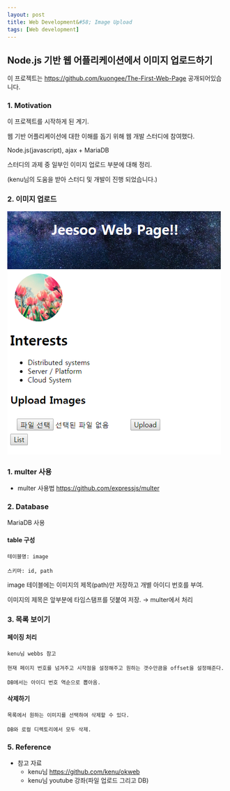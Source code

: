 ```yaml
---
layout: post
title: Web Development&#58; Image Upload
tags: [Web development]
---
```


## Node.js 기반 웹 어플리케이션에서 이미지 업로드하기
이 프로젝트는 <https://github.com/kuongee/The-First-Web-Page> 공개되어있습니다.

### 1. Motivation
이 프로젝트를 시작하게 된 계기.

웹 기반 어플리케이션에 대한 이해를 돕기 위해 웹 개발 스터디에 참여했다.

Node.js(javascript), ajax + MariaDB

스터디의 과제 중 일부인 이미지 업로드 부분에 대해 정리.

(kenu님의 도움을 받아 스터디 및 개발이 진행 되었습니다.)

### 2. 이미지 업로드 
![첫 페이지 모습](/assets/img/webDevelopment/web_imageUpload1.png)

### 1. multer 사용
* multer 사용법 <https://github.com/expressjs/multer>

### 2. Database
MariaDB 사용

#### table 구성
    테이블명: image

    스키마: id, path

image 테이블에는 이미지의 제목(path)만 저장하고 개별 아이디 번호를 부여.

이미지의 제목은 앞부분에 타임스탬프를 덧붙여 저장. &rarr; multer에서 처리

### 3. 목록 보이기

#### 페이징 처리
    kenu님 webbs 참고
    
    현재 페이지 번호를 넘겨주고 시작점을 설정해주고 원하는 갯수만큼을 offset을 설정해준다. 

    DB에서는 아이디 번호 역순으로 뽑아옴.

#### 삭제하기 
    목록에서 원하는 이미지를 선택하여 삭제할 수 있다.

    DB와 로컬 디렉토리에서 모두 삭제.

    
### 5. Reference
* 참고 자료
    - kenu님 <https://github.com/kenu/okweb>
    - kenu님 youtube 강좌(파일 업로드 그리고 DB)

